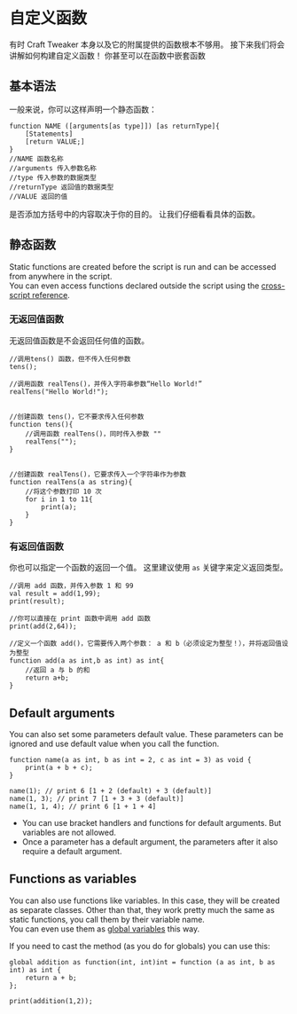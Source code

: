 # 自定义函数

有时 Craft Tweaker 本身以及它的附属提供的函数根本不够用。 接下来我们将会讲解如何构建自定义函数！ 你甚至可以在函数中嵌套函数

## 基本语法
一般来说，你可以这样声明一个静态函数：

```zenscript
function NAME ([arguments[as type]]) [as returnType]{
    [Statements]
    [return VALUE;]
}
//NAME 函数名称
//arguments 传入参数名称
//type 传入参数的数据类型
//returnType 返回值的数据类型
//VALUE 返回的值
```

是否添加方括号中的内容取决于你的目的。 让我们仔细看看具体的函数。


## 静态函数
Static functions are created before the script is run and can be accessed from anywhere in the script.  
You can even access functions declared outside the script using the [cross-script reference](/AdvancedFunctions/Cross-Script_Reference).


### 无返回值函数

无返回值函数是不会返回任何值的函数。

```zenscript
//调用tens() 函数，但不传入任何参数
tens();

//调用函数 realTens()，并传入字符串参数“Hello World!”
realTens("Hello World!");


//创建函数 tens()，它不要求传入任何参数
function tens(){
	//调用函数 realTens()，同时传入参数 "" 
	realTens("");
}


//创建函数 realTens()，它要求传入一个字符串作为参数
function realTens(a as string){
	//将这个参数打印 10 次
	for i in 1 to 11{
		print(a);
	}
}
```

### 有返回值函数

你也可以指定一个函数的返回一个值。 这里建议使用 `as` 关键字来定义返回类型。

```zenscript
//调用 add 函数，并传入参数 1 和 99 
val result = add(1,99);
print(result);

//你可以直接在 print 函数中调用 add 函数
print(add(2,64));

//定义一个函数 add()，它需要传入两个参数： a 和 b（必须设定为整型！），并将返回值设为整型
function add(a as int,b as int) as int{
	//返回 a 与 b 的和
	return a+b;
}
```

## Default arguments

You can also set some parameters default value. These parameters can be ignored and use default value when you call the function.

```zenscript
function name(a as int, b as int = 2, c as int = 3) as void {
    print(a + b + c);
}

name(1); // print 6 [1 + 2 (default) + 3 (default)] 
name(1, 3); // print 7 [1 + 3 + 3 (default)] 
name(1, 1, 4); // print 6 [1 + 1 + 4] 
```

* You can use bracket handlers and functions for default arguments. But variables are not allowed.
* Once a parameter has a default argument, the parameters after it also require a default argument.

## Functions as variables
You can also use functions like variables. In this case, they will be created as separate classes. Other than that, they work pretty much the same as static functions, you call them by their variable name.  
You can even use them as [global variables](/AdvancedFunctions/Global_Static_Variables/) this way.

If you need to cast the method (as you do for globals) you can use this:
```
global addition as function(int, int)int = function (a as int, b as int) as int {
    return a + b;
};

print(addition(1,2));
```